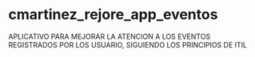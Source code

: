 # cmartinez_rejore_app_eventos

APLICATIVO PARA MEJORAR LA ATENCION A LOS EVENTOS REGISTRADOS POR LOS USUARIO, SIGUIENDO LOS PRINCIPIOS DE ITIL
